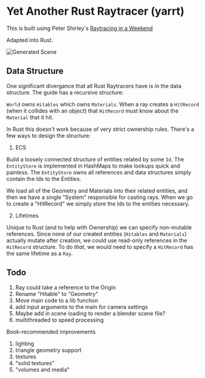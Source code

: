 # Yet Another Rust Raytracer (yarrt)

This is built using Peter Shirley's [Raytracing in a Weekend](https://github.com/petershirley/raytracinginoneweekend)

Adapted into Rust.

![Generated Scene](./images/raytraced_random_scene.jpg "Generated Scene")

## Data Structure

One significant divergance that all Rust Raytracers have is in the data structure. The guide has a recursive structure:

`World` owns `Hitables` which owns `Materials`. When a ray creates a `HitRecord` (when it collides with an object) that `HitRecord` must know about the `Material` that it hit.

In Rust this doesn't work because of very strict ownership rules. There's a few ways to design the structure:

1. ECS

Build a loosely connected structure of entities related by some `Id`. The `EntityStore` is implemented in HashMaps to make lookups quick and painless. The `EntityStore` owns all references and data structures simply contain the Ids to the Entities.

We load all of the Geometry and Materials into their related entities, and then we have a single "System" responsible for casting rays. When we go to create a "HitRecord" we simply store the Ids to the entities necessary.

2. Lifetimes

Unique to Rust (and to help with Ownership) we can specify non-mutable references. Since none of our created entities (`Hitables` and `Materials`) actually mutate after creation, we could use read-only references in the `HitRecord` structure. To do *that*, we would need to specify a `HitRecord` has the same lifetime as a `Ray`.

## Todo

1. Ray could take a reference to the Origin
2. Rename "Hitable" to "Geometry"
3. Move main code to a lib function
4. add input arguments to the main for camera settings
5. Maybe add in scene loading to render a blender scene file?
6. multithreaded to speed processing

Book-recommended improvements
1. lighting
2. triangle geometry support
3. textures
4. "solid textures"
5. "volumes and media"